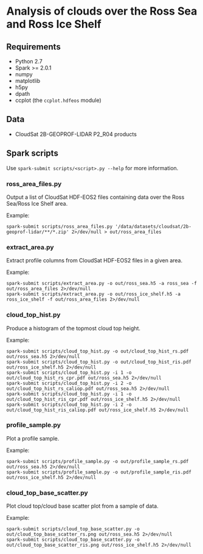 # Analysis of clouds over the Ross Sea and Ross Ice Shelf

## Requirements

- Python 2.7
- Spark >= 2.0.1
- numpy
- matplotlib
- h5py
- dpath
- ccplot (the `ccplot.hdfeos` module)

## Data

- CloudSat 2B-GEOPROF-LIDAR P2_R04 products

## Spark scripts

Use `spark-submit scripts/<script>.py --help` for more information.

### ross_area_files.py

Output a list of CloudSat HDF-EOS2 files containing data over the
Ross Sea/Ross Ice Shelf area.

Example:

	spark-submit scripts/ross_area_files.py '/data/datasets/cloudsat/2b-geoprof-lidar/**/*.zip' 2>/dev/null > out/ross_area_files

### extract_area.py

Extract profile columns from CloudSat HDF-EOS2 files in a given area.

Example:

	spark-submit scripts/extract_area.py -o out/ross_sea.h5 -a ross_sea -f out/ross_area_files 2>/dev/null
	spark-submit scripts/extract_area.py -o out/ross_ice_shelf.h5 -a ross_ice_shelf -f out/ross_area_files 2>/dev/null

### cloud_top_hist.py

Produce a histogram of the topmost cloud top height.

Example:

	spark-submit scripts/cloud_top_hist.py -o out/cloud_top_hist_rs.pdf out/ross_sea.h5 2>/dev/null
	spark-submit scripts/cloud_top_hist.py -o out/cloud_top_hist_ris.pdf out/ross_ice_shelf.h5 2>/dev/null
	spark-submit scripts/cloud_top_hist.py -i 1 -o out/cloud_top_hist_rs_cpr.pdf out/ross_sea.h5 2>/dev/null
	spark-submit scripts/cloud_top_hist.py -i 2 -o out/cloud_top_hist_rs_caliop.pdf out/ross_sea.h5 2>/dev/null
	spark-submit scripts/cloud_top_hist.py -i 1 -o out/cloud_top_hist_ris_cpr.pdf out/ross_ice_shelf.h5 2>/dev/null
	spark-submit scripts/cloud_top_hist.py -i 2 -o out/cloud_top_hist_ris_caliop.pdf out/ross_ice_shelf.h5 2>/dev/null

### profile_sample.py

Plot a profile sample.

Example:

	spark-submit scripts/profile_sample.py -o out/profile_sample_rs.pdf out/ross_sea.h5 2>/dev/null
	spark-submit scripts/profile_sample.py -o out/profile_sample_ris.pdf out/ross_ice_shelf.h5 2>/dev/null

### cloud_top_base_scatter.py

Plot cloud top/cloud base scatter plot from a sample of data.

Example:

	spark-submit scripts/cloud_top_base_scatter.py -o out/cloud_top_base_scatter_rs.png out/ross_sea.h5 2>/dev/null
	spark-submit scripts/cloud_top_base_scatter.py -o out/cloud_top_base_scatter_ris.png out/ross_ice_shelf.h5 2>/dev/null
